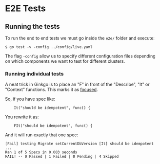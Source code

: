 # E2E Tests

## Running the tests

To run the end to end tests we must go inside the `e2e/` folder and execute:

```
$ go test -v -config ../config/live.yaml
```

The flag `-config` allow us to specify different configuration files depending on which components we want to test for different clusters.  

### Running individual tests

A neat trick in Ginkgo is to place an "F" in front of the "Describe", "It" or "Context" functions. This marks it as [focused](https://onsi.github.io/ginkgo/#focused-specs).

So, if you have spec like:

```
    It("should be idempotent", func() {
```

You rewrite it as:

```
    FIt("should be idempotent", func() {
```

And it will run exactly that one spec:

```
[Fail] testing Migrate setCurrentDbVersion [It] should be idempotent 
...
Ran 1 of 5 Specs in 0.003 seconds
FAIL! -- 0 Passed | 1 Failed | 0 Pending | 4 Skipped
```
